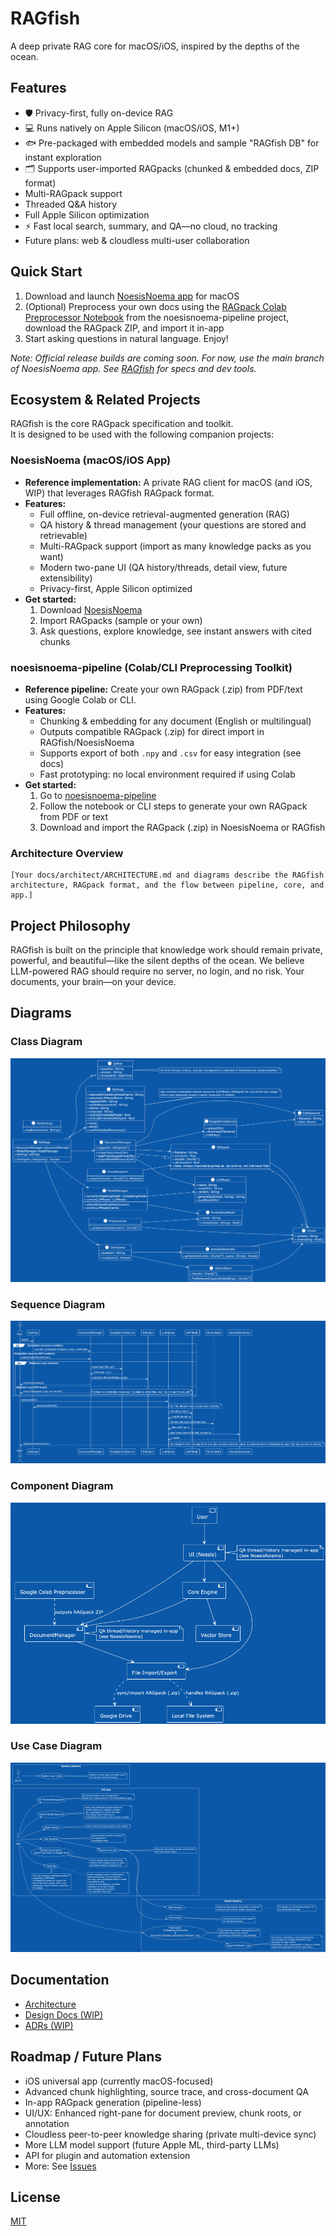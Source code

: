 # RAGfish

A deep private RAG core for macOS/iOS, inspired by the depths of the ocean.

## Features
- 🛡️ Privacy-first, fully on-device RAG
- 💻 Runs natively on Apple Silicon (macOS/iOS, M1+)
- 🐟 Pre-packaged with embedded models and sample "RAGfish DB" for instant exploration
- 🗂️ Supports user-imported RAGpacks (chunked & embedded docs, ZIP format)
- Multi-RAGpack support
- Threaded Q&A history
- Full Apple Silicon optimization
- ⚡️ Fast local search, summary, and QA—no cloud, no tracking
- Future plans: web & cloudless multi-user collaboration

## Quick Start
1. Download and launch [NoesisNoema app](https://github.com/raskolnikoff/NoesisNoema) for macOS
2. (Optional) Preprocess your own docs using the [RAGpack Colab Preprocessor Notebook](https://github.com/raskolnikoff/noesisnoema-pipeline/blob/main/notebooks/chunks_and_embeddings_colab.ipynb) from the noesisnoema-pipeline project, download the RAGpack ZIP, and import it in-app
3. Start asking questions in natural language. Enjoy!

*Note: Official release builds are coming soon. For now, use the main branch of NoesisNoema app. See [RAGfish](https://github.com/raskolnikoff/RAGfish) for specs and dev tools.*

## Ecosystem & Related Projects

RAGfish is the core RAGpack specification and toolkit.  
It is designed to be used with the following companion projects:

### NoesisNoema (macOS/iOS App)
- **Reference implementation:** A private RAG client for macOS (and iOS, WIP) that leverages RAGfish RAGpack format.
- **Features:**  
  - Full offline, on-device retrieval-augmented generation (RAG)
  - QA history & thread management (your questions are stored and retrievable)
  - Multi-RAGpack support (import as many knowledge packs as you want)
  - Modern two-pane UI (QA history/threads, detail view, future extensibility)
  - Privacy-first, Apple Silicon optimized
- **Get started:**  
  1. Download [NoesisNoema](https://github.com/raskolnikoff/NoesisNoema)
  2. Import RAGpacks (sample or your own)
  3. Ask questions, explore knowledge, see instant answers with cited chunks

### noesisnoema-pipeline (Colab/CLI Preprocessing Toolkit)
- **Reference pipeline:** Create your own RAGpack (.zip) from PDF/text using Google Colab or CLI.
- **Features:**  
  - Chunking & embedding for any document (English or multilingual)
  - Outputs compatible RAGpack (.zip) for direct import in RAGfish/NoesisNoema
  - Supports export of both `.npy` and `.csv` for easy integration (see docs)
  - Fast prototyping: no local environment required if using Colab
- **Get started:**  
  1. Go to [noesisnoema-pipeline](https://github.com/raskolnikoff/noesisnoema-pipeline)
  2. Follow the notebook or CLI steps to generate your own RAGpack from PDF or text
  3. Download and import the RAGpack (.zip) in NoesisNoema or RAGfish

### Architecture Overview

```
[Your docs/architect/ARCHITECTURE.md and diagrams describe the RAGfish architecture, RAGpack format, and the flow between pipeline, core, and app.]
```

## Project Philosophy

RAGfish is built on the principle that knowledge work should remain private, powerful, and beautiful—like the silent depths of the ocean. We believe LLM-powered RAG should require no server, no login, and no risk. Your documents, your brain—on your device.


## Diagrams

### Class Diagram
![Class Diagram](docs/assets/ClassDiagram.png)

### Sequence Diagram
![Sequence Diagram](docs/assets/SequenceDiagram.png)

### Component Diagram
![Component Diagram](docs/assets/ComponentDiagram.png)

### Use Case Diagram
![Use Case Diagram](docs/assets/UseCaseDiagram.png)

## Documentation
- [Architecture](./docs/architect/ARCHITECTURE.md)
- [Design Docs (WIP)](./docs/designs/)
- [ADRs (WIP)](./docs/adr/)

## Roadmap / Future Plans

- iOS universal app (currently macOS-focused)
- Advanced chunk highlighting, source trace, and cross-document QA
- In-app RAGpack generation (pipeline-less)
- UI/UX: Enhanced right-pane for document preview, chunk roots, or annotation
- Cloudless peer-to-peer knowledge sharing (private multi-device sync)
- More LLM model support (future Apple ML, third-party LLMs)
- API for plugin and automation extension
- More: See [Issues](https://github.com/raskolnikoff/ragfish/issues)

## License
[MIT](./LICENSE)